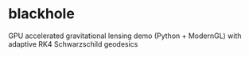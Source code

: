 # blackhole
GPU accelerated gravitational lensing demo (Python + ModernGL) with adaptive RK4 Schwarzschild geodesics
